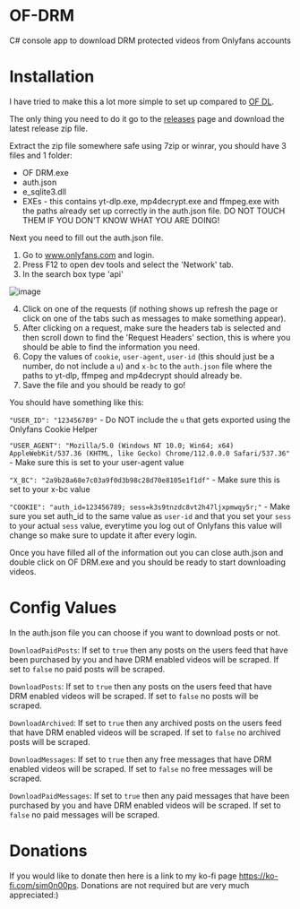 # OF-DRM
C# console app to download DRM protected videos from Onlyfans accounts

# Installation
I have tried to make this a lot more simple to set up compared to [OF DL](https://github.com/sim0n00ps/OF-DL). 

The only thing you need to do it go to the [releases](https://github.com/sim0n00ps/OF-DRM/releases) page and download the latest release zip file.

Extract the zip file somewhere safe using 7zip or winrar, you should have 3 files and 1 folder:
- OF DRM.exe
- auth.json
- e_sqlite3.dll
- EXEs - this contains yt-dlp.exe, mp4decrypt.exe and ffmpeg.exe with the paths already set up correctly in the auth.json file. DO NOT TOUCH THEM IF YOU DON'T KNOW WHAT YOU ARE DOING!

Next you need to fill out the auth.json file.
1. Go to www.onlyfans.com and login.
2. Press F12 to open dev tools and select the 'Network' tab.
3. In the search box type 'api'

![image](https://user-images.githubusercontent.com/132307467/235547370-5ef8e273-ebf7-4783-a13a-225f5959c606.png)

4. Click on one of the requests (if nothing shows up refresh the page or click on one of the tabs such as messages to make something appear).
5. After clicking on a request, make sure the headers tab is selected and then scroll down to find the 'Request Headers' section, this is where you should be able to find the information you need.
6. Copy the values of `cookie`, `user-agent`, `user-id` (this should just be a number, do not include a `u`) and `x-bc` to the `auth.json` file where the paths to yt-dlp, ffmpeg and mp4decrypt should already be.
7. Save the file and you should be ready to go!

You should have something like this:

`"USER_ID": "123456789"` - Do NOT include the `u` that gets exported using the Onlyfans Cookie Helper

`"USER_AGENT": "Mozilla/5.0 (Windows NT 10.0; Win64; x64) AppleWebKit/537.36 (KHTML, like Gecko) Chrome/112.0.0.0 Safari/537.36"` - Make sure this is set to your user-agent value

`"X_BC": "2a9b28a68e7c03a9f0d3b98c28d70e8105e1f1df"` - Make sure this is set to your x-bc value

`"COOKIE": "auth_id=123456789; sess=k3s9tnzdc8vt2h47ljxpmwqy5r;"` - Make sure you set auth_id to the same value as `user-id` and that you set your `sess` to your actual `sess` value, everytime you log out of Onlyfans this value will change so make sure to update it after every login.

Once you have filled all of the information out you can close auth.json and double click on OF DRM.exe and you should be ready to start downloading videos.

# Config Values
In the auth.json file you can choose if you want to download posts or not.

`DownloadPaidPosts`:
If set to `true` then any posts on the users feed that have been purchased by you and have DRM enabled videos will be scraped.
If set to `false` no paid posts will be scraped.

`DownloadPosts`:
If set to `true` then any posts on the users feed that have DRM enabled videos will be scraped.
If set to `false` no posts will be scraped.

`DownloadArchived`:
If set to `true` then any archived posts on the users feed that have DRM enabled videos will be scraped.
If set to `false` no archived posts will be scraped.

`DownloadMessages`:
If set to `true` then any free messages that have DRM enabled videos will be scraped.
If set to `false` no free messages will be scraped.

`DownloadPaidMessages`:
If set to `true` then any paid messages that have been purchased by you and have DRM enabled videos will be scraped.
If set to `false` no paid messages will be scraped.

# Donations
If you would like to donate then here is a link to my ko-fi page https://ko-fi.com/sim0n00ps. Donations are not required but are very much appreciated:)
